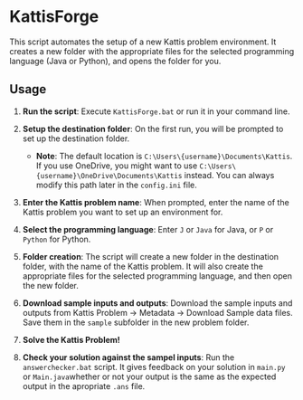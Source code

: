# KattisForge


This script automates the setup of a new Kattis problem environment. It creates a new folder with the appropriate files for the selected programming language (Java or Python), and opens the folder for you.


## Usage

1. **Run the script**: Execute `KattisForge.bat` or run it in your command line.

2. **Setup the destination folder**: On the first run, you will be prompted to set up the destination folder. 
    - **Note**: The default location is `C:\Users\{username}\Documents\Kattis`. If you use OneDrive, you might want to use `C:\Users\{username}\OneDrive\Documents\Kattis` instead. You can always modify this path later in the `config.ini` file.

3. **Enter the Kattis problem name**: When prompted, enter the name of the Kattis problem you want to set up an environment for.

4. **Select the programming language**: Enter `J` or `Java` for Java, or `P` or `Python` for Python.

5. **Folder creation**: The script will create a new folder in the destination folder, with the name of the Kattis problem. It will also create the appropriate files for the selected programming language, and then open the new folder.

6. **Download sample inputs and outputs**: Download the sample inputs and outputs from  Kattis Problem → Metadata → Download Sample data files. Save them in the `sample` subfolder in the new problem folder.

7. **Solve the Kattis Problem!**

8. **Check your solution against the sampel inputs**: Run the `answerchecker.bat` script. It gives feedback on your solution in `main.py` or `Main.java`whether or not your output is the same as the expected output in the apropriate `.ans` file.



